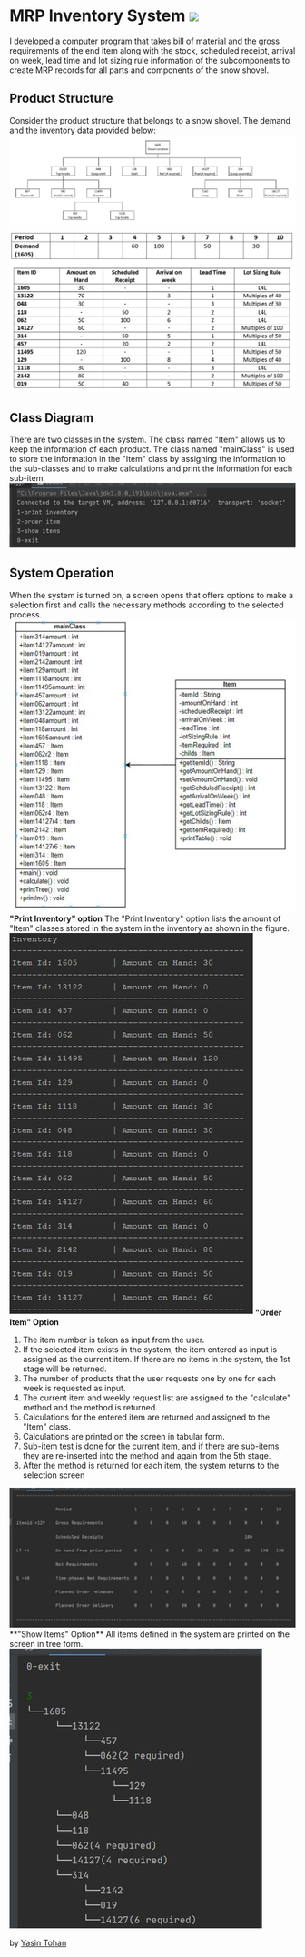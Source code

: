 
#  MRP Inventory System <img src="http://img.shields.io/badge/-Java-F89820?style=flat&logo=java&logoColor=white">

I developed a computer program that takes bill of material and the gross requirements of the end item along with the stock, scheduled receipt, arrival on week, lead time and lot sizing rule information of the subcomponents to create MRP records for all parts and components of the snow shovel.

## Product Structure
Consider the product structure that belongs to a snow shovel. The demand and the inventory data provided below:
<img src = "https://github.com/yasintohan/MRP-Inventory-System/blob/master/images/graphic.jpg">
<img src = "https://github.com/yasintohan/MRP-Inventory-System/blob/master/images/table.jpg">

## Class Diagram
There are two classes in the system. The class named "Item" allows us to keep the information of each product. The class named "mainClass" is used to store the information in the "Item" class by assigning the information to the sub-classes and to make calculations and print the information for each sub-item.
<img src = "https://github.com/yasintohan/MRP-Inventory-System/blob/master/images/console1.jpg">


## System Operation
When the system is turned on, a screen opens that offers options to make a selection first and calls the necessary methods according to the selected process.
<img src = "https://github.com/yasintohan/MRP-Inventory-System/blob/master/images/ClassDiagram.jpg">
**"Print Inventory" option**
The "Print Inventory" option lists the amount of "Item" classes stored in the system in the inventory as shown in the figure.
<img src = "https://github.com/yasintohan/MRP-Inventory-System/blob/master/images/inventory.jpg">
**"Order Item" Option**
1. The item number is taken as input from the user.
2. If the selected item exists in the system, the item entered as input is assigned as the current item. If there are no items in the system, the 1st stage will be returned.
3. The number of products that the user requests one by one for each week is requested as input.
4. The current item and weekly request list are assigned to the "calculate" method and the method is returned.
5. Calculations for the entered item are returned and assigned to the "Item" class.
6. Calculations are printed on the screen in tabular form.
7. Sub-item test is done for the current item, and if there are sub-items, they are re-inserted into the method and again from the 5th stage.
8. After the method is returned for each item, the system returns to the selection screen
<img src = "https://github.com/yasintohan/MRP-Inventory-System/blob/master/images/example.jpg">
**"Show Items" Option**
All items defined in the system are printed on the screen in tree form.
<img src = "https://github.com/yasintohan/MRP-Inventory-System/blob/master/images/itemsTree.jpg">

by [Yasin Tohan](https://github.com/yasintohan)